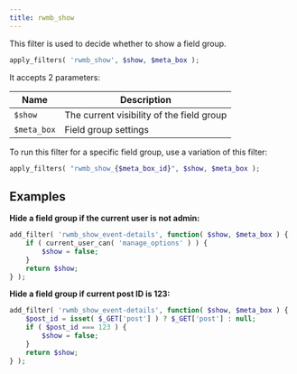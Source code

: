 ```yaml
---
title: rwmb_show
---
```


This filter is used to decide whether to show a field group.

```php
apply_filters( 'rwmb_show', $show, $meta_box );
```

It accepts 2 parameters:

Name|Description
---|---
`$show`|The current visibility of the field group
`$meta_box`|Field group settings

To run this filter for a specific field group, use a variation of this filter:

```php
apply_filters( "rwmb_show_{$meta_box_id}", $show, $meta_box );
```

## Examples

**Hide a field group if the current user is not admin:**

```php
add_filter( 'rwmb_show_event-details', function( $show, $meta_box ) {
    if ( current_user_can( 'manage_options' ) ) {
        $show = false;
    }
    return $show;
} );
```

**Hide a field group if current post ID is 123:**

```php
add_filter( 'rwmb_show_event-details', function( $show, $meta_box ) {
    $post_id = isset( $_GET['post'] ) ? $_GET['post'] : null;
    if ( $post_id === 123 ) {
        $show = false;
    }
    return $show;
} );
```